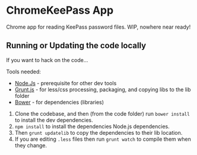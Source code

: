 # ChromeKeePass App
Chrome app for reading KeePass password files.  WIP, nowhere near ready!

## Running or Updating the code locally
If you want to hack on the code...

Tools needed:
* [Node.Js](http://nodejs.org/) - prerequisite for other dev tools
* [Grunt.js](gruntjs.com) - for less/css processing, packaging, and copying libs to the lib folder
* [Bower](http://bower.io/) - for dependencies (libraries)

1) Clone the codebase, and then (from the code folder) run ```bower install``` to install the dev dependencies.  
1) ```npm install``` to install the dependencies Node.js dependencies.  
2) Then ```grunt updatelib``` to copy the dependencies to their lib location.  
3) If you are editing ```.less``` files then run ```grunt watch``` to compile them when they change.

